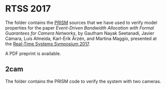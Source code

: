 # RTSS 2017

The folder contains the [PRISM](http://www.prismmodelchecker.org/)
sources that we have used to verify model properties for the paper
_Event-Driven Bandwidth Allocation with Formal Guarantees for
Camera Networks_, by Gautham Nayak Seetanadi, Javier Cámara,
Luis Almeida, Karl-Erik Årzén, and Martina Maggio, presented at the
[Real-Time Systems Symposium 2017](http://2017.rtss.org/program/).

A PDF preprint is available.

## 2cam

The folder contains the PRISM code to verify the system with two
cameras.

